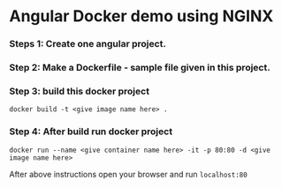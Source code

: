 # Angular Docker demo using NGINX
### Steps 1: Create one angular project.
### Step 2: Make a Dockerfile - sample file given in this project.
### Step 3: build this docker project 
    docker build -t <give image name here> .
### Step 4: After build run docker project
    docker run --name <give container name here> -it -p 80:80 -d <give image name here>

After above instructions open your browser and run `localhost:80`
